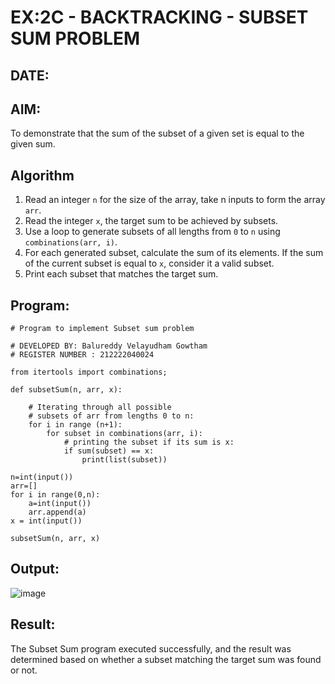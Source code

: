 # EX:2C - BACKTRACKING - SUBSET SUM PROBLEM
## DATE:

## AIM:

To demonstrate that the sum of the subset of a given set is equal to the given sum.


## Algorithm

1. Read an integer `n` for the size of the array, take n inputs to form the array `arr`.
2. Read the integer `x`, the target sum to be achieved by subsets.
3. Use a loop to generate subsets of all lengths from `0` to `n` using `combinations(arr, i)`.
4. For each generated subset, calculate the sum of its elements. If the sum of the current subset is equal to `x`, consider it a valid subset.
5. Print each subset that matches the target sum.

   
## Program:

```
# Program to implement Subset sum problem

# DEVELOPED BY: Balureddy Velayudham Gowtham
# REGISTER NUMBER : 212222040024

from itertools import combinations;

def subsetSum(n, arr, x):
	
	# Iterating through all possible
	# subsets of arr from lengths 0 to n:
	for i in range (n+1):
		for subset in combinations(arr, i):
			# printing the subset if its sum is x:
			if sum(subset) == x:
				print(list(subset))

n=int(input())
arr=[]
for i in range(0,n):
    a=int(input())
    arr.append(a)
x = int(input())

subsetSum(n, arr, x)

```

## Output:

![image](https://github.com/user-attachments/assets/861485be-da38-4535-a598-ae8846c7b46f)


## Result:

The Subset Sum program executed successfully, and the result was determined based on whether a subset matching the target sum was found or not.
